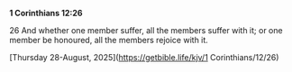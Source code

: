 **1 Corinthians 12:26**

26 And whether one member suffer, all the members suffer with it; or one member be honoured, all the members rejoice with it.

[Thursday 28-August, 2025](https://getbible.life/kjv/1 Corinthians/12/26)
